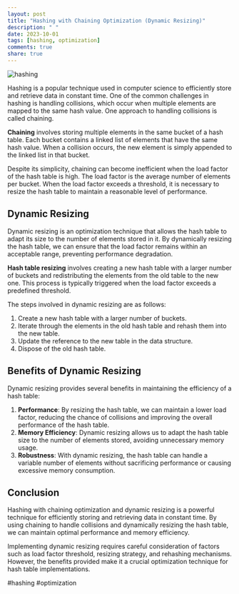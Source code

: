 ```yaml
---
layout: post
title: "Hashing with Chaining Optimization (Dynamic Resizing)"
description: " "
date: 2023-10-01
tags: [hashing, optimization]
comments: true
share: true
---
```


![hashing](https://example.com/hashing.jpg)

Hashing is a popular technique used in computer science to efficiently store and retrieve data in constant time. One of the common challenges in hashing is handling collisions, which occur when multiple elements are mapped to the same hash value. One approach to handling collisions is called chaining.

**Chaining** involves storing multiple elements in the same bucket of a hash table. Each bucket contains a linked list of elements that have the same hash value. When a collision occurs, the new element is simply appended to the linked list in that bucket.

Despite its simplicity, chaining can become inefficient when the load factor of the hash table is high. The load factor is the average number of elements per bucket. When the load factor exceeds a threshold, it is necessary to resize the hash table to maintain a reasonable level of performance.

## Dynamic Resizing

Dynamic resizing is an optimization technique that allows the hash table to adapt its size to the number of elements stored in it. By dynamically resizing the hash table, we can ensure that the load factor remains within an acceptable range, preventing performance degradation.

**Hash table resizing** involves creating a new hash table with a larger number of buckets and redistributing the elements from the old table to the new one. This process is typically triggered when the load factor exceeds a predefined threshold.

The steps involved in dynamic resizing are as follows:

1. Create a new hash table with a larger number of buckets.
2. Iterate through the elements in the old hash table and rehash them into the new table.
3. Update the reference to the new table in the data structure.
4. Dispose of the old hash table.

## Benefits of Dynamic Resizing

Dynamic resizing provides several benefits in maintaining the efficiency of a hash table:

1. **Performance**: By resizing the hash table, we can maintain a lower load factor, reducing the chance of collisions and improving the overall performance of the hash table.
2. **Memory Efficiency**: Dynamic resizing allows us to adapt the hash table size to the number of elements stored, avoiding unnecessary memory usage.
3. **Robustness**: With dynamic resizing, the hash table can handle a variable number of elements without sacrificing performance or causing excessive memory consumption.

## Conclusion

Hashing with chaining optimization and dynamic resizing is a powerful technique for efficiently storing and retrieving data in constant time. By using chaining to handle collisions and dynamically resizing the hash table, we can maintain optimal performance and memory efficiency.

Implementing dynamic resizing requires careful consideration of factors such as load factor threshold, resizing strategy, and rehashing mechanisms. However, the benefits provided make it a crucial optimization technique for hash table implementations.

#hashing #optimization